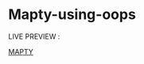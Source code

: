 # Mapty-using-oops

LIVE PREVIEW :

<a href="https://balaguru0414.github.io/Mapty-using-oops/">MAPTY</a>
